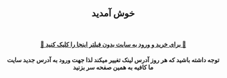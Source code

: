 <div id="vip" dir="rtl"> <center>
 <h2>
  خوش آمدید
 </h2>
 
 <h4 > <b>   <br>  

<a  target="_blank" href="https://gcam226.pages.dev"> 🔗 برای خرید و ورود به سایت بدون فیلتر اینجا را کلیک کنید 🚀
 </a>
 </h4 >
 <p>
  توجه داشته باشید که هر روز آدرس لینک تغییر میکند لذا جهت ورود به آدرس جدید سایت ما کافیه به همین صفحه سر بزنید
  </p>
</center>
</b> 
</div>

